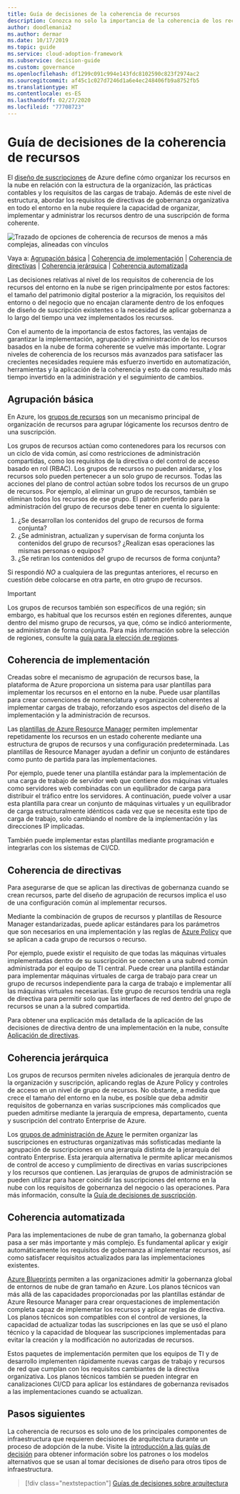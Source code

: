 ```yaml
---
title: Guía de decisiones de la coherencia de recursos
description: Conozca no solo la importancia de la coherencia de los recursos en la nube, sino también los factores que impulsan los requisitos de dicha coherencia.
author: doodlemania2
ms.author: dermar
ms.date: 10/17/2019
ms.topic: guide
ms.service: cloud-adoption-framework
ms.subservice: decision-guide
ms.custom: governance
ms.openlocfilehash: df1299c091c994e143fdc8102590c823f2974ac2
ms.sourcegitcommit: af45c1c027d7246d1a6e4ec248406fb9a8752fb5
ms.translationtype: HT
ms.contentlocale: es-ES
ms.lasthandoff: 02/27/2020
ms.locfileid: "77708723"
---
```

# <a name="resource-consistency-decision-guide"></a>Guía de decisiones de la coherencia de recursos

El [diseño de suscripciones](../subscriptions/index.md) de Azure define cómo organizar los recursos en la nube en relación con la estructura de la organización, las prácticas contables y los requisitos de las cargas de trabajo. Además de este nivel de estructura, abordar los requisitos de directivas de gobernanza organizativa en todo el entorno en la nube requiere la capacidad de organizar, implementar y administrar los recursos dentro de una suscripción de forma coherente.

![Trazado de opciones de coherencia de recursos de menos a más complejas, alineadas con vínculos](../../_images/decision-guides/decision-guide-resource-consistency.png)

Vaya a: [Agrupación básica](#basic-grouping) | [Coherencia de implementación](#deployment-consistency) | [Coherencia de directivas](#policy-consistency) | [Coherencia jerárquica](#hierarchical-consistency) | [Coherencia automatizada](#automated-consistency)

Las decisiones relativas al nivel de los requisitos de coherencia de los recursos del entorno en la nube se rigen principalmente por estos factores: el tamaño del patrimonio digital posterior a la migración, los requisitos del entorno o del negocio que no encajan claramente dentro de los enfoques de diseño de suscripción existentes o la necesidad de aplicar gobernanza a lo largo del tiempo una vez implementados los recursos.

Con el aumento de la importancia de estos factores, las ventajas de garantizar la implementación, agrupación y administración de los recursos basados en la nube de forma coherente se vuelve más importante. Lograr niveles de coherencia de los recursos más avanzados para satisfacer las crecientes necesidades requiere más esfuerzo invertido en automatización, herramientas y la aplicación de la coherencia y esto da como resultado más tiempo invertido en la administración y el seguimiento de cambios.

## <a name="basic-grouping"></a>Agrupación básica

En Azure, los [grupos de recursos](https://docs.microsoft.com/azure/azure-resource-manager/resource-group-overview#resource-groups) son un mecanismo principal de organización de recursos para agrupar lógicamente los recursos dentro de una suscripción.

Los grupos de recursos actúan como contenedores para los recursos con un ciclo de vida común, así como restricciones de administración compartidas, como los requisitos de la directiva o del control de acceso basado en rol (RBAC). Los grupos de recursos no pueden anidarse, y los recursos solo pueden pertenecer a un solo grupo de recursos. Todas las acciones del plano de control actúan sobre todos los recursos de un grupo de recursos. Por ejemplo, al eliminar un grupo de recursos, también se eliminan todos los recursos de ese grupo. El patrón preferido para la administración del grupo de recursos debe tener en cuenta lo siguiente:

1. ¿Se desarrollan los contenidos del grupo de recursos de forma conjunta?
1. ¿Se administran, actualizan y supervisan de forma conjunta los contenidos del grupo de recursos? ¿Realizan esas operaciones las mismas personas o equipos?
1. ¿Se retiran los contenidos del grupo de recursos de forma conjunta?

Si respondió _NO_ a cualquiera de las preguntas anteriores, el recurso en cuestión debe colocarse en otra parte, en otro grupo de recursos.

> [!IMPORTANT]
> Los grupos de recursos también son específicos de una región; sin embargo, es habitual que los recursos estén en regiones diferentes, aunque dentro del mismo grupo de recursos, ya que, cómo se indicó anteriormente, se administran de forma conjunta. Para más información sobre la selección de regiones, consulte la [guía para la elección de regiones](../regions/index.md).

## <a name="deployment-consistency"></a>Coherencia de implementación

Creadas sobre el mecanismo de agrupación de recursos base, la plataforma de Azure proporciona un sistema para usar plantillas para implementar los recursos en el entorno en la nube. Puede usar plantillas para crear convenciones de nomenclatura y organización coherentes al implementar cargas de trabajo, reforzando esos aspectos del diseño de la implementación y la administración de recursos.

Las [plantillas de Azure Resource Manager](https://docs.microsoft.com/azure/azure-resource-manager/template-deployment-overview) permiten implementar repetidamente los recursos en un estado coherente mediante una estructura de grupos de recursos y una configuración predeterminada. Las plantillas de Resource Manager ayudan a definir un conjunto de estándares como punto de partida para las implementaciones.

Por ejemplo, puede tener una plantilla estándar para la implementación de una carga de trabajo de servidor web que contiene dos máquinas virtuales como servidores web combinadas con un equilibrador de carga para distribuir el tráfico entre los servidores. A continuación, puede volver a usar esta plantilla para crear un conjunto de máquinas virtuales y un equilibrador de carga estructuralmente idénticos cada vez que se necesita este tipo de carga de trabajo, solo cambiando el nombre de la implementación y las direcciones IP implicadas.

También puede implementar estas plantillas mediante programación e integrarlas con los sistemas de CI/CD.

## <a name="policy-consistency"></a>Coherencia de directivas

Para asegurarse de que se aplican las directivas de gobernanza cuando se crean recursos, parte del diseño de agrupación de recursos implica el uso de una configuración común al implementar recursos.

Mediante la combinación de grupos de recursos y plantillas de Resource Manager estandarizadas, puede aplicar estándares para los parámetros que son necesarios en una implementación y las reglas de [Azure Policy](https://docs.microsoft.com/azure/governance/policy/overview) que se aplican a cada grupo de recursos o recurso.

Por ejemplo, puede existir el requisito de que todas las máquinas virtuales implementadas dentro de su suscripción se conecten a una subred común administrada por el equipo de TI central. Puede crear una plantilla estándar para implementar máquinas virtuales de carga de trabajo para crear un grupo de recursos independiente para la carga de trabajo e implementar allí las máquinas virtuales necesarias. Este grupo de recursos tendría una regla de directiva para permitir solo que las interfaces de red dentro del grupo de recursos se unan a la subred compartida.

Para obtener una explicación más detallada de la aplicación de las decisiones de directiva dentro de una implementación en la nube, consulte [Aplicación de directivas](../policy-enforcement/index.md).

## <a name="hierarchical-consistency"></a>Coherencia jerárquica

Los grupos de recursos permiten niveles adicionales de jerarquía dentro de la organización y suscripción, aplicando reglas de Azure Policy y controles de acceso en un nivel de grupo de recursos. No obstante, a medida que crece el tamaño del entorno en la nube, es posible que deba admitir requisitos de gobernanza en varias suscripciones más complicados que pueden admitirse mediante la jerarquía de empresa, departamento, cuenta y suscripción del contrato Enterprise de Azure.

Los [grupos de administración de Azure](https://docs.microsoft.com/azure/governance/management-groups) le permiten organizar las suscripciones en estructuras organizativas más sofisticadas mediante la agrupación de suscripciones en una jerarquía distinta de la jerarquía del contrato Enterprise. Esta jerarquía alternativa le permite aplicar mecanismos de control de acceso y cumplimiento de directivas en varias suscripciones y los recursos que contienen. Las jerarquías de grupos de administración se pueden utilizar para hacer coincidir las suscripciones del entorno en la nube con los requisitos de gobernanza del negocio o las operaciones. Para más información, consulte la [Guía de decisiones de suscripción](../subscriptions/index.md).

## <a name="automated-consistency"></a>Coherencia automatizada

Para las implementaciones de nube de gran tamaño, la gobernanza global pasa a ser más importante y más complejo. Es fundamental aplicar y exigir automáticamente los requisitos de gobernanza al implementar recursos, así como satisfacer requisitos actualizados para las implementaciones existentes.

[Azure Blueprints](https://docs.microsoft.com/azure/governance/blueprints/overview) permiten a las organizaciones admitir la gobernanza global de entornos de nube de gran tamaño en Azure. Los planos técnicos van más allá de las capacidades proporcionadas por las plantillas estándar de Azure Resource Manager para crear orquestaciones de implementación completa capaz de implementar los recursos y aplicar reglas de directiva. Los planos técnicos son compatibles con el control de versiones, la capacidad de actualizar todas las suscripciones en las que se usó el plano técnico y la capacidad de bloquear las suscripciones implementadas para evitar la creación y la modificación no autorizadas de recursos.

Estos paquetes de implementación permiten que los equipos de TI y de desarrollo implementen rápidamente nuevas cargas de trabajo y recursos de red que cumplan con los requisitos cambiantes de la directiva organizativa. Los planos técnicos también se pueden integrar en canalizaciones CI/CD para aplicar los estándares de gobernanza revisados a las implementaciones cuando se actualizan.

## <a name="next-steps"></a>Pasos siguientes

La coherencia de recursos es solo uno de los principales componentes de infraestructura que requieren decisiones de arquitectura durante un proceso de adopción de la nube. Visite la [introducción a las guías de decisión](../index.md) para obtener información sobre los patrones o los modelos alternativos que se usan al tomar decisiones de diseño para otros tipos de infraestructura.

> [!div class="nextstepaction"]
> [Guías de decisiones sobre arquitectura](../index.md)
